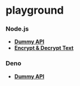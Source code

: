 # playground

### Node.js

- [**Dummy API**](https://github.com/unvented/node-dummy-api)
- [**Encrypt & Decrypt Text**](https://github.com/unvented/node-crypto)

### Deno

- [**Dummy API**](https://github.com/unvented/deno-dummy-api)
